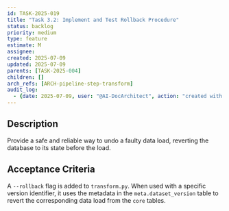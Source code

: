```yaml
---
id: TASK-2025-019
title: "Task 3.2: Implement and Test Rollback Procedure"
status: backlog
priority: medium
type: feature
estimate: M
assignee: 
created: 2025-07-09
updated: 2025-07-09
parents: [TASK-2025-004]
children: []
arch_refs: [ARCH-pipeline-step-transform]
audit_log:
  - {date: 2025-07-09, user: "@AI-DocArchitect", action: "created with status backlog"}
---
```

## Description
Provide a safe and reliable way to undo a faulty data load, reverting the database to its state before the load.

## Acceptance Criteria
A `--rollback` flag is added to `transform.py`. When used with a specific version identifier, it uses the metadata in the `meta.dataset_version` table to revert the corresponding data load from the `core` tables. 